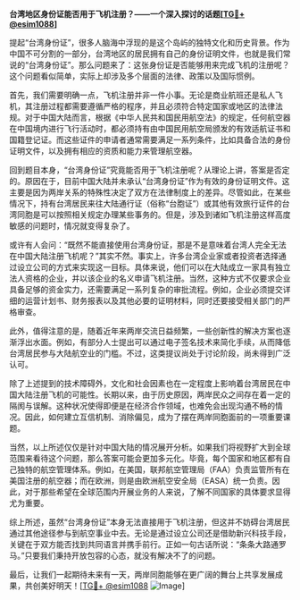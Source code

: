 **台湾地区身份证能否用于飞机注册？——一个深入探讨的话题[[TG💪+ @esim1088](https://t.me/s/esim1088)]**

提起“台湾身份证”，很多人脑海中浮现的是这个岛屿的独特文化和历史背景。作为中国不可分割的一部分，台湾地区的居民拥有自己的身份证明文件，也就是我们常说的“台湾身份证”。那么问题来了：这张身份证是否能够用来完成飞机的注册呢？这个问题看似简单，实际上却涉及多个层面的法律、政策以及国际惯例。

首先，我们需要明确一点，飞机注册并非一件小事。无论是商业航班还是私人飞机，其注册过程都需要遵循严格的程序，并且必须符合特定国家或地区的法律法规。对于中国大陆而言，根据《中华人民共和国民用航空法》的规定，任何航空器在中国境内进行飞行活动时，都必须持有由中国民用航空局颁发的有效适航证书和国籍登记证。而这些证件的申请者通常需要满足一系列条件，比如具备合法的身份证明文件，以及拥有相应的资质和能力来管理航空器。

回到题目本身，“台湾身份证”究竟能否用于飞机注册呢？从理论上讲，答案是否定的。原因在于，目前中国大陆并未承认“台湾身份证”作为有效的身份证明文件。这主要是因为两岸关系的特殊性决定了双方在法律制度上的差异。尽管如此，在某些情况下，持有台湾居民来往大陆通行证（俗称“台胞证”）或其他有效旅行证件的台湾同胞是可以按照相关规定办理某些事务的。但是，涉及到诸如飞机注册这样高度敏感的问题时，情况就变得复杂了。

或许有人会问：“既然不能直接使用台湾身份证，那是不是意味着台湾人完全无法在中国大陆注册飞机呢？”其实不然。事实上，许多台湾企业家或者投资者选择通过设立公司的方式来实现这一目标。具体来说，他们可以在大陆成立一家具有独立法人资格的企业，并以该企业的名义申请飞机注册。当然，这种方式不仅要求企业具备足够的资金实力，还需要满足一系列复杂的审批流程。例如，企业必须提交详细的运营计划书、财务报表以及其他必要的证明材料，同时还要接受相关部门的严格审查。

此外，值得注意的是，随着近年来两岸交流日益频繁，一些创新性的解决方案也逐渐浮出水面。例如，有部分人士提出可以通过电子签名技术来简化手续，从而降低台湾居民参与大陆航空业的门槛。不过，这类提议尚处于讨论阶段，尚未得到广泛认可。

除了上述提到的技术障碍外，文化和社会因素也在一定程度上影响着台湾居民在中国大陆注册飞机的可能性。长期以来，由于历史原因，两岸民众之间存在着一定的隔阂与误解。这种状况使得即便是在经济合作领域，也难免会出现沟通不畅的情况。因此，如何建立互信机制、消除偏见，成为了摆在两岸同胞面前的一项重要课题。

当然，以上所述仅仅是针对中国大陆的情况展开分析。如果我们将视野扩大到全球范围来看待这个问题，那么答案可能会更加多元化。毕竟，每个国家和地区都有自己独特的航空管理体系。例如，在美国，联邦航空管理局（FAA）负责监管所有在美国注册的航空器；而在欧洲，则是由欧洲航空安全局（EASA）统一负责。因此，对于那些希望在全球范围内开展业务的人来说，了解不同国家的具体要求显得尤为重要。

综上所述，虽然“台湾身份证”本身无法直接用于飞机注册，但这并不妨碍台湾居民通过其他途径参与到航空事业中去。无论是通过设立公司还是借助新兴科技手段，关键在于双方能否找到共同语言并携手前行。正如一句古话所说：“条条大路通罗马。”只要我们秉持开放包容的心态，就没有解决不了的问题。

最后，让我们一起期待未来有一天，两岸同胞能够在更广阔的舞台上共享发展成果，共创美好明天！[[TG💪+ @esim1088](https://t.me/s/esim1088) ![Image](https://i.postimg.cc/4NQfJmqS/Snipaste-2025-05-13-00-14-12.png)]